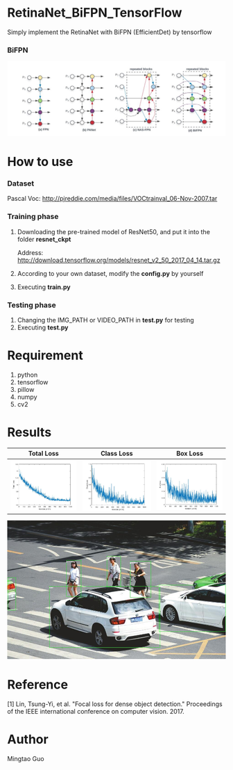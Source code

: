 # RetinaNet_BiFPN_TensorFlow
Simply implement the RetinaNet with BiFPN (EfficientDet) by tensorflow

### BiFPN
![](https://github.com/MingtaoGuo/RetinaNet_BiFPN_TensorFlow/blob/master/IMGS/BiFPN.jpg)

# How to use
### Dataset
Pascal Voc: http://pjreddie.com/media/files/VOCtrainval_06-Nov-2007.tar
### Training phase
1. Downloading the pre-trained model of ResNet50, and put it into the folder **resnet_ckpt** 
   
   Address: http://download.tensorflow.org/models/resnet_v2_50_2017_04_14.tar.gz

2. According to your own dataset, modify the **config.py** by yourself
3. Executing **train.py** 
### Testing phase
1. Changing the IMG_PATH or VIDEO_PATH in **test.py** for testing
2. Executing **test.py**

# Requirement
1. python
2. tensorflow
3. pillow
4. numpy
5. cv2
# Results
|Total Loss|Class Loss|Box Loss|
|-|-|-|
|![](https://github.com/MingtaoGuo/RetinaNet_TensorFlow/blob/master/IMGS/total_loss.jpg)|![](https://github.com/MingtaoGuo/RetinaNet_TensorFlow/blob/master/IMGS/class_loss.jpg)|![](https://github.com/MingtaoGuo/RetinaNet_TensorFlow/blob/master/IMGS/box_loss.jpg)|

![](https://github.com/MingtaoGuo/RetinaNet_BiFPN_TensorFlow/blob/master/IMGS/1.jpg)

# Reference
[1] Lin, Tsung-Yi, et al. "Focal loss for dense object detection." Proceedings of the IEEE international conference on computer vision. 2017.
# Author
Mingtao Guo
